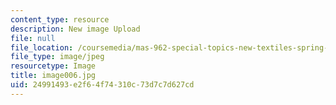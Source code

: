 ```yaml
---
content_type: resource
description: New image Upload
file: null
file_location: /coursemedia/mas-962-special-topics-new-textiles-spring-2010/24991493e2f64f74310c73d7c7d627cd_image006.jpg
file_type: image/jpeg
resourcetype: Image
title: image006.jpg
uid: 24991493-e2f6-4f74-310c-73d7c7d627cd
---
```

